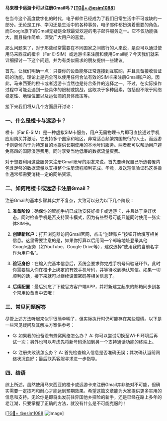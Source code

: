 **马来橙卡远游卡可以注册Gmail吗？[[TG💪+ @esim1088](https://t.me/s/esim1088)]**

在当今这个高度数字化的时代，电子邮件已经成为了我们日常生活中不可或缺的一部分。无论是工作、学习还是生活中的各种事务，电子邮件都扮演着重要的角色。而Google旗下的Gmail无疑是全球最受欢迎的电子邮件服务之一。它不仅功能强大，而且操作简单，深受广大用户的喜爱。

那么问题来了，对于那些经常需要在不同国家之间旅行的人来说，是否可以通过使用马来西亚的橙卡（Far E-SIM）或远游卡来注册和使用Gmail呢？今天我们就来详细探讨一下这个问题，并为有类似需求的朋友提供一些建议。

首先，让我们明确一点：只要你的设备能够正常连接到互联网，并且具备接收验证码的功能，理论上是完全可以使用任何合法有效的SIM卡来注册Gmail账户的。因此，马来西亚的橙卡或者远游卡当然也是符合条件的选择之一。不过，在实际操作过程中可能会遇到一些具体的限制或挑战，这取决于多种因素，包括但不限于网络稳定性、地理位置以及运营商的具体政策等。

接下来我们将从几个方面展开讨论：

### 一、什么是橙卡与远游卡？

橙卡（Far E-SIM）是一种虚拟SIM卡服务，用户无需物理卡片即可直接通过手机应用购买并激活。它支持多个国家和地区，非常适合频繁跨国旅行的人士。而远游卡则更倾向于为特定目的地提供长期使用的本地号码服务。两者都可以帮助用户避免高昂的国际漫游费用，同时享受当地低廉的数据流量资费。

对于想要利用这些服务来注册Gmail账号的朋友来说，首先要确保自己所选套餐内包含足够的数据流量以支持整个注册流程顺利完成。毕竟，发送短信验证码这类操作通常都需要消耗一定的网络资源。

### 二、如何用橙卡或远游卡注册Gmail？

注册Gmail的基本步骤其实并不复杂，大致可以分为以下几个阶段：

1. **准备阶段**：确保你的智能手机已成功安装好橙卡或远游卡，并且处于良好状态。同时检查手机是否支持双卡模式，因为有些型号可能只能同时使用一张实体SIM卡。
   
2. **创建新账户**：打开浏览器访问Gmail官网，点击“创建账户”按钮开始填写相关信息。这里需要注意的是，如果你打算以后用同一个邮箱地址登录其他Google服务（如YouTube、Google Drive等），建议选择“使用我的当前名字作为用户名”。

3. **验证身份**：在输入完基本信息后，系统会要求你完成手机号码验证环节。此时你需要输入你在橙卡上绑定的有效手机号码，并等待收到确认短信。如果一切顺利的话，接下来就可以继续设置密码等相关信息了。

4. **后续配置**：最后别忘了下载官方客户端APP，并将新建立起来的邮箱同步到各个常用设备当中去哦！

### 三、常见问题解答

尽管上述方法听起来似乎很简单明了，但实际执行时仍可能存在某些障碍。以下是一些常见疑问及其解决方案供参考：

- Q: 如果我的设备没有蜂窝网络怎么办？
   A: 你可以尝试切换至Wi-Fi环境后再试一次；另外也可以考虑先将新号码添加到另一个支持通话功能的终端上。

- Q: 注册失败该怎么办？
   A: 首先检查输入信息是否准确无误；其次确认当前网络状况良好；最后联系客服寻求进一步指导。

### 四、结语

综上所述，虽然使用马来西亚的橙卡或远游卡来注册Gmail并非绝对不可能，但确实需要一定技巧和耐心才能达到预期效果。希望这篇文章能为大家提供更多实用的信息和支持。无论你是即将出发前往异国他乡探险的新手，还是已经在路上多年的老江湖，只要掌握了正确的方法，就没有什么是不可能克服的！

[[TG💪+ @esim1088](https://t.me/s/esim1088) ![Image](https://i.postimg.cc/4NQfJmqS/Snipaste-2025-05-13-00-14-12.png)]